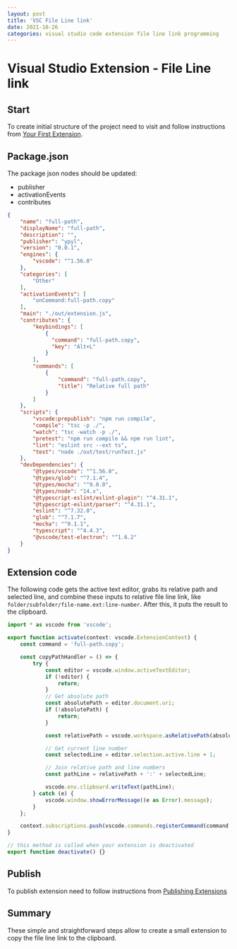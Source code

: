 ```yaml
---
layout: post
title: 'VSC File Line link'
date: 2021-10-26
categories: visual studio code extension file line link programming
---
```


# Visual Studio Extension - File Line link

## Start

To create initial structure of the project need to visit and follow instructions from [Your First Extension](https://code.visualstudio.com/api/get-started/your-first-extension).

## Package.json

The package json nodes should be updated:

* publisher
* activationEvents
* contributes

```json
{
	"name": "full-path",
	"displayName": "full-path",
	"description": "",
	"publisher": "ypyl",
	"version": "0.0.1",
	"engines": {
		"vscode": "^1.56.0"
	},
	"categories": [
		"Other"
	],
	"activationEvents": [
		"onCommand:full-path.copy"
	],
	"main": "./out/extension.js",
	"contributes": {
		"keybindings": [
			{
			  "command": "full-path.copy",
			  "key": "Alt+L"
			}
		],
		"commands": [
			{
				"command": "full-path.copy",
				"title": "Relative full path"
			}
		]
	},
	"scripts": {
		"vscode:prepublish": "npm run compile",
		"compile": "tsc -p ./",
		"watch": "tsc -watch -p ./",
		"pretest": "npm run compile && npm run lint",
		"lint": "eslint src --ext ts",
		"test": "node ./out/test/runTest.js"
	},
	"devDependencies": {
		"@types/vscode": "^1.56.0",
		"@types/glob": "^7.1.4",
		"@types/mocha": "^9.0.0",
		"@types/node": "14.x",
		"@typescript-eslint/eslint-plugin": "^4.31.1",
		"@typescript-eslint/parser": "^4.31.1",
		"eslint": "^7.32.0",
		"glob": "^7.1.7",
		"mocha": "^9.1.1",
		"typescript": "^4.4.3",
		"@vscode/test-electron": "^1.6.2"
	}
}
```

## Extension code

The following code gets the active text editor, grabs its relative path and selected line, and combine these inputs to relative file line link, like `folder/subfolder/file-name.ext:line-number`. After this, it puts the result to the clipboard.

```ts
import * as vscode from 'vscode';

export function activate(context: vscode.ExtensionContext) {
    const command = 'full-path.copy';

    const copyPathHandler = () => {
        try {
            const editor = vscode.window.activeTextEditor;
            if (!editor) {
                return;
            }
            // Get absolute path
            const absolutePath = editor.document.uri;
            if (!absolutePath) {
                return;
            }

            const relativePath = vscode.workspace.asRelativePath(absolutePath).replace(/\\/g, "/");

            // Get current line number
            const selectedLine = editor.selection.active.line + 1;

            // Join relative path and line numbers
            const pathLine = relativePath + ':' + selectedLine;

            vscode.env.clipboard.writeText(pathLine);
        } catch (e) {
            vscode.window.showErrorMessage((e as Error).message);
        }
    };

    context.subscriptions.push(vscode.commands.registerCommand(command, copyPathHandler));
}

// this method is called when your extension is deactivated
export function deactivate() {}
```

## Publish

To publish extension need to follow instructions from [Publishing Extensions](https://code.visualstudio.com/api/working-with-extensions/publishing-extension)

## Summary

These simple and straightforward steps allow to create a small extension to copy the file line link to the clipboard.
